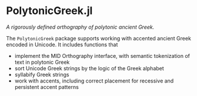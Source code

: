 # PolytonicGreek.jl


*A rigorously defined orthography of polytonic ancient Greek.* 

The `PolytonicGreek` package supports working with accented ancient Greek encoded in Unicode.  It includes functions that

- implement the MID Orthography interface, with semantic tokenization of text in polytonic Greek
- sort Unicode Greek strings by the logic of the Greek alphabet
- syllabify Greek strings
-  work with accents, including correct placement for recessive and persistent accent patterns



